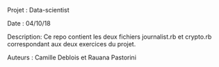 Projet : Data-scientist

Date : 04/10/18

Description: Ce repo contient les deux fichiers journalist.rb et crypto.rb correspondant aux deux exercices du projet.

Auteurs : Camille Deblois et Rauana Pastorini
